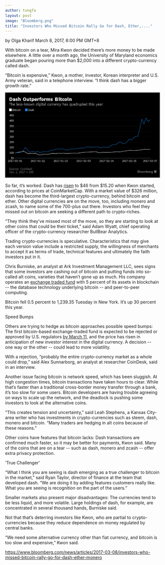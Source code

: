 ```yaml
---
author: tungfa
layout: post
image: "Bloomberg.png"
title: "Investors Who Missed Bitcoin Rally Go for Dash, Ether,...."
---
```

by Olga Kharif
March 8, 2017, 6:00 PM GMT+8

With bitcoin on a tear, Mira Kwon decided there’s more money to be made elsewhere. A little over a month ago, the University of Maryland economics graduate began pouring more than $2,000 into a different crypto-currency called dash.

“Bitcoin is expensive,” Kwon, a mother, investor, Korean interpreter and U.S. Army veteran, said in a telephone interview. “I think dash has a bigger growth rate.”

![Alt desc](/assets/img/outperform.png)

So far, it’s worked. Dash has [risen](http://coinmarketcap.com/currencies/dash/#charts) to $46 from $15.20 when Kwon started, according to prices at CoinMarketCap. With a market value of $326 million, dash has become the third-largest crypto-currency, behind bitcoin and ether. Other digital currencies are on the move, too, including monero and zcash, to name some of the 700-plus out there. Investors who feel they missed out on bitcoin are seeking a different path to crypto-riches.

“They think they’ve missed most of the move, so they are starting to look at other coins that could be their ticket,” said Adam Wyatt, chief operating officer of the crypto-currency researcher BullBear Analytics.

Trading crypto-currencies is speculative. Characteristics that may give each version value include a restricted supply, the willingness of merchants to accept it as terms of trade, technical features and ultimately the faith investors put in it.

Chris Burniske, an analyst at Ark Investment Management LLC, sees signs that some investors are cashing out of bitcoin and putting funds into so-called alt coins, varieties that haven’t gone up as much. His company operates an [exchange traded fund](https://ark-funds.com/arkw) with 5 percent of its assets in blockchain -- the database technology underlying bitcoin -- and peer-to-peer computing.

Bitcoin fell 0.5 percent to 1,239.35 Tuesday in New York. It’s up 30 percent this year.

Speed Bumps

Others are trying to hedge as bitcoin approaches possible speed bumps: The first bitcoin-based exchange-traded fund is expected to be rejected or approved by U.S. regulators [by March 11](https://www.bloomberg.com/news/articles/2017-03-02/winklevoss-twins-await-imminent-sec-decision-on-bitcoin-etf), and the price has risen in anticipation of new investor interest in the digital currency. A decision -- one way or the other -- could lead to more volatility.

With a rejection, “probably the entire crypto-currency market as a whole could drop,” said Alex Sunnarborg, an analyst at researcher CoinDesk, said in an interview.

Another issue facing bitcoin is network speed, which has been sluggish. At high congestion times, bitcoin transactions have taken hours to clear. While that’s faster than a traditional cross-border money transfer through a bank, it’s too slow for some users. Bitcoin developers are having trouble agreeing on ways to scale up the network, and the deadlock is pushing some investors to look at the alternative coins.

“This creates tension and uncertainty,” said Leah Stephens, a Kansas City-area writer who has investments in crypto-currencies such as steem, dash, monero and bitcoin. “Many traders are hedging in alt coins because of these reasons.”

Other coins have features that bitcoin lacks: Dash transactions are confirmed much faster, so it may be better for payments, Kwon said. Many of the coins that are on a tear -- such as dash, monero and zcash -- offer extra privacy protection.

‘True Challenger’

“What I think you are seeing is dash emerging as a true challenger to bitcoin in the market,” said Ryan Taylor, director of finance at the team that developed dash. “We are doing it by adding features customers really like. What you are seeing is recognition on the part of the users.”

Smaller markets also present major disadvantages: The currencies tend to be less liquid, and more volatile. Large holdings of dash, for example, are concentrated in several thousand hands, Burniske said.

Not that that’s deterring investors like Kwon, who are partial to crypto-currencies because they reduce dependence on money regulated by central banks.

“We need some alternative currency other than fiat currency, and bitcoin is too slow and expensive,” Kwon said.

<https://www.bloomberg.com/news/articles/2017-03-08/investors-who-missed-bitcoin-rally-go-for-dash-ether-monero>
